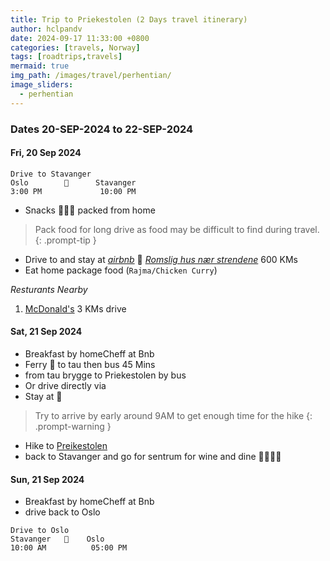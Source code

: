 ```yaml
---
title: Trip to Priekestolen (2 Days travel itinerary)
author: hclpandv
date: 2024-09-17 11:33:00 +0800
categories: [travels, Norway]
tags: [roadtrips,travels]
mermaid: true
img_path: /images/travel/perhentian/
image_sliders:
  - perhentian
---
```


### Dates 20-SEP-2024 to 22-SEP-2024

#### Fri, 20 Sep 2024

```
Drive to Stavanger
Oslo        🚗      Stavanger 
3:00 PM             10:00 PM   
```  

* Snacks 🍵🍔🍟 packed from home

> Pack food for long drive as food may be difficult to find during travel.
{: .prompt-tip }

* Drive to and stay at [*airbnb*](https://www.airbnb.no/rooms/1244659745983896673) 🏨 [*Romslig hus nær strendene*]() 600 KMs
* Eat home package food (`Rajma/Chicken Curry`)

*Resturants Nearby* 

1. [McDonald's](https://g.co/kgs/QYeMrKg) 3 KMs drive


#### Sat, 21 Sep 2024

* Breakfast by homeCheff at Bnb
* Ferry 🚤 to tau then bus  45 Mins 
* from tau brygge to Priekestolen by bus
* Or drive directly via  
* Stay at 🏨 


> Try to arrive by early around 9AM to get enough time for the hike
{: .prompt-warning }

* Hike to [Preikestolen](https://g.co/kgs/JNdHYP3)
* back to Stavanger and go for sentrum for wine and dine 🍜🍕🍻🍷

#### Sun, 21 Sep 2024

* Breakfast by homeCheff at Bnb
* drive back to Oslo

```
Drive to Oslo
Stavanger   🚗    Oslo
10:00 AM          05:00 PM   
```  
